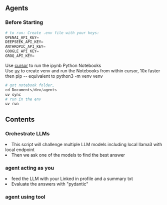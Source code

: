 ## Agents


### Before Starting
```py 
# to run: Create .env file with your keys:
OPENAI_API_KEY=
DEEPSEEK_API_KEY=
ANTHROPIC_API_KEY=
GOOGLE_API_KEY=
GROQ_API_KEY=
```

Use [cursor](https://cursor.com/dashboard) to run the ipynb Python Notebooks <br/>
Use [uv](https://github.com/astral-sh/uv) to create venv and run the Notebooks from within cursor, 10x faster then pip -- equivalent to python3 -m venv venv
```py 
# got notebook folder, 
cd Documents/dev/agents
uv sync
# run in the env
uv run
```

## Contents
### Orchestrate LLMs <br/>
<li>
This script will challenge multiple LLM models including local llama3 with local endpoint </li>
<li>Then we ask one of the models to find the best answer</li>

### agent acting as you <br/>
<li>
feed the LLM with your Linked in profile and a summary txt </li>
<li>Evaluate the answers with "pydantic"</li>

### agent using tool <br/>


